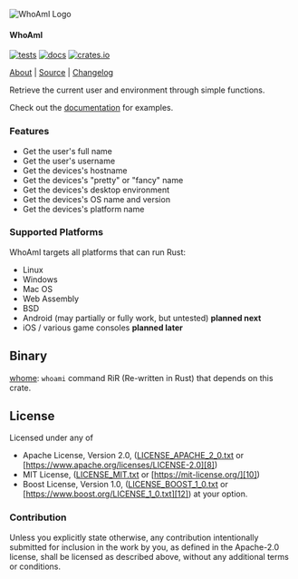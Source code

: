 ![WhoAmI Logo](https://libcala.github.io/whoami/res/icon.svg)

#### WhoAmI

[![tests](https://github.com/libcala/whoami/workflows/tests/badge.svg)][2]
[![docs](https://docs.rs/whoami/badge.svg)][0]
[![crates.io](https://img.shields.io/crates/v/whoami.svg)][1]

[About][4] | [Source][5] | [Changelog][3]

Retrieve the current user and environment through simple functions.

Check out the [documentation][0] for examples.

### Features
 - Get the user's full name
 - Get the user's username
 - Get the devices's hostname
 - Get the devices's "pretty" or "fancy" name
 - Get the devices's desktop environment
 - Get the devices's OS name and version
 - Get the devices's platform name

### Supported Platforms
WhoAmI targets all platforms that can run Rust:
 - Linux
 - Windows
 - Mac OS
 - Web Assembly
 - BSD
 - Android (may partially or fully work, but untested) **planned next**
 - iOS / various game consoles **planned later**

## Binary
[whome](https://crates.io/crates/whome): `whoami` command RiR (Re-written in
Rust) that depends on this crate.

## License
Licensed under any of
 - Apache License, Version 2.0, ([LICENSE_APACHE_2_0.txt][7]
   or [https://www.apache.org/licenses/LICENSE-2.0][8])
 - MIT License, ([LICENSE_MIT.txt][9] or [https://mit-license.org/][10])
 - Boost License, Version 1.0, ([LICENSE_BOOST_1_0.txt][11]
   or [https://www.boost.org/LICENSE_1_0.txt][12])
at your option.

### Contribution
Unless you explicitly state otherwise, any contribution intentionally submitted
for inclusion in the work by you, as defined in the Apache-2.0 license, shall be
licensed as described above, without any additional terms or conditions.

[0]: https://docs.rs/whoami
[1]: https://crates.io/crates/whoami
[2]: https://github.com/libcala/whoami/actions?query=workflow%3Atests
[3]: https://github.com/libcala/whoami/blob/master/CHANGELOG.md
[4]: https://libcala.github.io/whoami/
[5]: https://github.com/libcala/whoami/
[6]: https://aldaronlau.com/
[7]: https://github.com/libcala/whoami/blob/main/LICENSE_APACHE_2_0.txt
[8]: https://www.apache.org/licenses/LICENSE-2.0
[9]: https://github.com/libcala/whoami/blob/main/LICENSE_MIT.txt
[10]: https://mit-license.org/
[11]: https://github.com/libcala/whoami/blob/main/LICENSE_BOOST_1_0.txt
[12]: https://www.boost.org/LICENSE_1_0.txt
